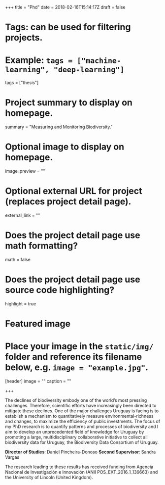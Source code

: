 +++
title = "Phd"
date = 2018-02-16T15:14:17Z
draft = false
  
# Tags: can be used for filtering projects.
# Example: `tags = ["machine-learning", "deep-learning"]`
tags = ["thesis"]
  
# Project summary to display on homepage.
summary = "Measuring and Monitoring Biodiversity."
  
# Optional image to display on homepage.
  image_preview = ""
  
# Optional external URL for project (replaces project detail page).
external_link = ""
  
# Does the project detail page use math formatting?
math = false
  
# Does the project detail page use source code highlighting?
highlight = true
  
# Featured image
# Place your image in the `static/img/` folder and reference its filename below, e.g. `image = "example.jpg"`.
[header]
image = ""
caption = ""
  
+++

The declines of biodiversity embody one of the world’s most pressing challenges. Therefore, scientific efforts have increasingly been directed to mitigate these declines. One of the major challenges Uruguay is facing is to establish a mechanism to quantitatively measure environmental-richness and changes, to maximize the efficiency of public investments. The focus of my PhD research is to quantify patterns and processes of biodiversity and I aim to develop an unprecedented field of knowledge for Uruguay by promoting a large, multidisciplinary collaborative initiative to collect all biodiversity data for Uruguay, the Biodiversity Data Consortium of Uruguay.

**Director of Studies**: Daniel Pincheira-Donoso
**Second Supervisor**: Sandra Vargas

The research leading to these results has received funding from Agencia Nacional de Investigación e Innovación (ANII POS_EXT_2016_1_136663) and the University of Lincoln (United Kingdom).
